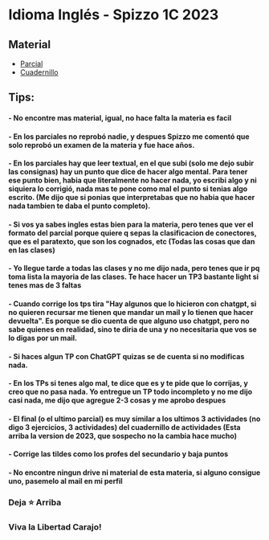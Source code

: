 # Idioma Inglés - Spizzo 1C 2023

## Material 
- [Parcial](https://github.com/jporro/Ingles/blob/main/Parcial%20Ingl%C3%A9s%20-%20C%C3%A1tedra%20Spizzo%201C2023.pdf)
- [Cuadernillo](https://github.com/jporro/Ingles/blob/main/1C%202023%20-%20Cuadernillo%20de%20actividades.pdf)
## Tips:
#### - No encontre mas material, igual, no hace falta la materia es facil
#### - En los parciales no reprobó nadie, y despues Spizzo me comentó que solo reprobó un examen de la materia y fue hace años. 
#### - En los parciales hay que leer textual, en el que subi (solo me dejo subir las consignas) hay un punto que dice de hacer algo mental. Para tener ese punto bien, habia que literalmente no hacer nada, yo escribi algo y ni siquiera lo corrigió, nada mas te pone como mal el punto si tenias algo escrito. (Me dijo que si ponias que interpretabas que no habia que hacer nada tambien te daba el punto completo). 
#### - Si vos ya sabes ingles estas bien para la materia, pero tenes que ver el formato del parcial porque quiere q sepas la clasificacion de conectores, que es el paratexto, que son los cognados, etc (Todas las cosas que dan en las clases)
#### - Yo llegue tarde a todas las clases y no me dijo nada, pero tenes que ir pq toma lista la mayoria de las clases. Te hace hacer un TP3 bastante light si tenes mas de 3 faltas
#### - Cuando corrige los tps tira "Hay algunos que lo hicieron con chatgpt, si no quieren recursar me tienen que mandar un mail y lo tienen que hacer devuelta". Es porque se dio cuenta de que alguno uso chatgpt, pero no sabe quienes en realidad, sino te diria de una y no necesitaria que vos se lo digas por un mail.
#### - Si haces algun TP con ChatGPT quizas se de cuenta si no modificas nada.
#### - En los TPs si tenes algo mal, te dice que es y te pide que lo corrijas, y creo que no pasa nada. Yo entregue un TP todo incompleto y no me dijo casi nada, me dijo que agregue 2-3 cosas y me aprobo despues
#### - El final (o el ultimo parcial) es muy similar a los ultimos 3 actividades (no digo 3 ejercicios, 3 actividades) del cuadernillo de actividades (Esta arriba la version de 2023, que sospecho no la cambia hace mucho)
#### - Corrige las tildes como los profes del secundario y baja puntos
#### - No encontre ningun drive ni material de esta materia, si alguno consigue uno, pasemelo al mail en mi perfil

### Deja **⭐** Arriba
### Viva la Libertad Carajo!
